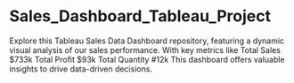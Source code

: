 # Sales_Dashboard_Tableau_Project
Explore this Tableau Sales Data Dashboard repository, featuring a dynamic visual analysis of our sales performance. With key metrics like                                   Total Sales $733k                                                                                                                                                            Total Profit $93k                                                                                                                                                           Total Quantity #12k                                                                                                                                                           This dashboard offers valuable insights to drive data-driven decisions.
